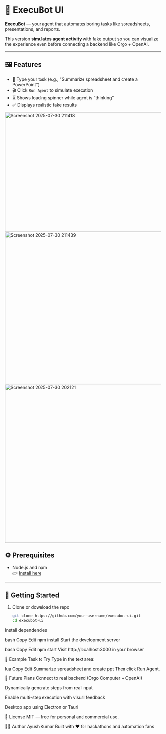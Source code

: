 # 🤖 ExecuBot UI

**ExecuBot** — your agent that automates boring tasks like spreadsheets, presentations, and reports.

This version **simulates agent activity** with fake output so you can visualize the experience even before connecting a backend like Orgo + OpenAI.

---

## 🖼️ Features

- 📝 Type your task (e.g., "Summarize spreadsheet and create a PowerPoint")
- 🎬 Click `Run Agent` to simulate execution
- ⏳ Shows loading spinner while agent is “thinking”
- ✅ Displays realistic fake results
  
<img width="684" height="386" alt="Screenshot 2025-07-30 211418" src="https://github.com/user-attachments/assets/adc7340e-0c8c-42c0-bbfc-242197388f3a" />

<img width="827" height="492" alt="Screenshot 2025-07-30 211439" src="https://github.com/user-attachments/assets/72f3752f-55e9-4660-96fd-176ff60acc63" />

<img width="879" height="511" alt="Screenshot 2025-07-30 202121" src="https://github.com/user-attachments/assets/2ac67dce-5cc2-4949-83c0-bf668ddfd0c2" />

## ⚙️ Prerequisites

- Node.js and npm  
  👉 [Install here](https://nodejs.org/)

---

## 🚀 Getting Started

1. Clone or download the repo

   ```bash
   git clone https://github.com/your-username/execubot-ui.git
   cd execubot-ui
Install dependencies

bash
Copy
Edit
npm install
Start the development server

bash
Copy
Edit
npm start
Visit http://localhost:3000 in your browser

🧪 Example Task to Try
Type in the text area:

lua
Copy
Edit
Summarize spreadsheet and create ppt
Then click Run Agent.

🔧 Future Plans
Connect to real backend (Orgo Computer + OpenAI)

Dynamically generate steps from real input

Enable multi-step execution with visual feedback

Desktop app using Electron or Tauri

📜 License
MIT — free for personal and commercial use.

🙋‍♂️ Author
Ayush Kumar
Built with ❤️ for hackathons and automation fans
